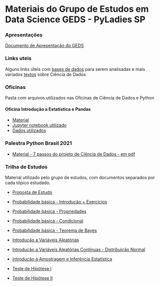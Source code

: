 # Materiais do Grupo de Estudos em Data Science GEDS - PyLadies SP

### Apresentações
[Documento de Apresentação do GEDS](https://github.com/PyLadiesSP/data-science/blob/master/Apresentacoes/grupo_de_estudos_estimula_troca_de_saber_Pyladies_SP.pdf)

### Links uteis
Alguns links úteis com [bases de dados](https://github.com/PyLadiesSP/data-science/tree/master/Links_uteis/Bases_de_dados) para serem analisadas e mais variados [textos](https://github.com/PyLadiesSP/data-science/tree/master/Links_uteis/Textos_sobre_Ciencia_de_Dados) sobre Ciência de Dados

### Oficinas
Pasta com arquivos utilizados nas Oficinas de Ciência de Dados e Python

#### Oficina Introdução a Estatística e Pandas
 - [Material](https://github.com/PyLadiesSP/data-science/blob/master/Oficinas/oficina_introdu%C3%A7%C3%A3o_estatistica_pandas/Workshop%20Introdu%C3%A7%C3%A3o%20a%20Estat%C3%ADstica%20e%20Pandas%20Respostas.pdf)
 - [Jupyter notebook utilizado](https://github.com/PyLadiesSP/data-science/blob/master/Oficinas/oficina_introdu%C3%A7%C3%A3o_estatistica_pandas/tips_notebook.ipynb)
 - [Dados utilizados](https://github.com/PyLadiesSP/data-science/blob/master/Oficinas/oficina_introdu%C3%A7%C3%A3o_estatistica_pandas/tips.csv)

### Palestra Python Brasil 2021
- [Material - 7 passos do projeto de Ciência de Dados - em pdf](https://github.com/PyLadiesSP/data-science/blob/master/Apresentacoes/2021_Python_Brasil/Roteiro_7passos.pdf)

### Trilha de Estudos 
Material utilizado pelo grupo de estudos, com documentos separados por cada tópico estudado.

- [Proposta de Estudo](https://github.com/PyLadiesSP/data-science/blob/master/Trilha_de_Estudos/proposta_estudo.pdf)

- [Probabilidade básica - Introdução + Exercícios](https://github.com/PyLadiesSP/data-science/blob/master/Trilha_de_Estudos/01%20material.pdf)

- [Probabilidade básica - Propriedades](https://github.com/PyLadiesSP/data-science/blob/master/Trilha_de_Estudos/02%20material.pdf)

- [Probabilidade básica - Condicional](https://github.com/PyLadiesSP/data-science/blob/master/Trilha_de_Estudos/03%20material.pdf)

- [Probabilidade básica - Teorema de Bayes](https://github.com/PyLadiesSP/data-science/blob/master/Trilha_de_Estudos/04%20material.pdf)

- [Introdução a Variáveis Aleatórias](https://github.com/PyLadiesSP/data-science/blob/master/Trilha_de_Estudos/05%20material.pdf)

- [Introdução a Variáveis Aleatórias Contínuas - Distribuição Normal](https://github.com/PyLadiesSP/data-science/blob/master/Trilha_de_Estudos/06%20material.pdf)

- [Introdução à Amostragem e Inferência Estatística](https://github.com/PyLadiesSP/data-science/blob/master/Trilha_de_Estudos/07%20material.pdf)

- [Teste de Hipótese I](https://github.com/PyLadiesSP/data-science/blob/master/Trilha_de_Estudos/08%20material.pdf)

- [Teste de Hipótese II](https://github.com/PyLadiesSP/data-science/blob/master/Trilha_de_Estudos/09%20material.pdf)



